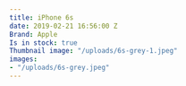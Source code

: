 ```yaml
---
title: iPhone 6s
date: 2019-02-21 16:56:00 Z
Brand: Apple
Is in stock: true
Thumbnail image: "/uploads/6s-grey-1.jpeg"
images:
- "/uploads/6s-grey.jpeg"
---
```


